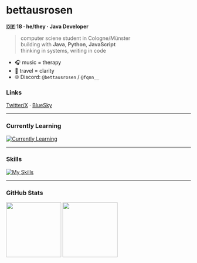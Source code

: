 # bettausrosen

**🇩🇪 18 · he/they · Java Developer**

> computer sciene student in Cologne/Münster  
> building with **Java**, **Python**, **JavaScript**  
> thinking in systems, writing in code

- 🎧 music = therapy  
- 🧭 travel = clarity  
- 🌐 Discord: `@bettausrosen` / `@fqnn__`  

### Links 
[Twitter/X](https://x.com/einbettausrosen) · [BlueSky](https://bsky.app/profile/bettausrosen.bsky.social)

---

### Currently Learning
[![Currently Learning](https://skillicons.dev/icons?i=redis,regex,c,cpp&theme=dark&perline=11)](https://skillicons.dev)

--- 

### Skills
[![My Skills](https://skillicons.dev/icons?i=js,ts,java,py,html,css,sass,nodejs,sqlite,mysql,postgres,gradle,git,github,gitlab,npm,windows,linux,ubuntu,debian,mint&theme=dark&perline=11)](https://skillicons.dev)

---
### GitHub Stats
<div align="left">
  <img src="https://github-readme-stats.vercel.app/api/top-langs/?username=bettausrosen&theme=dark&layout=compact" height="150"/>
  <img src="https://github-readme-stats.vercel.app/api?username=bettausrosen&show_icons=true&theme=dark" height="150"/>
</div>
